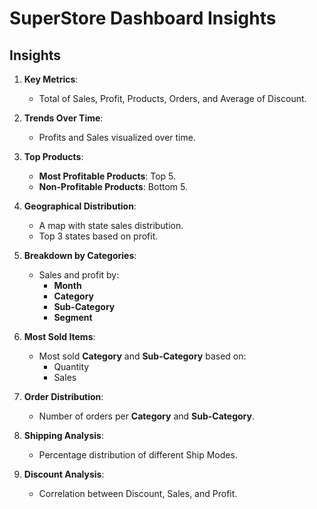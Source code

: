 # SuperStore Dashboard Insights

## Insights

1. **Key Metrics**:
   - Total of Sales, Profit, Products, Orders, and Average of Discount.

2. **Trends Over Time**:
   - Profits and Sales visualized over time.

3. **Top Products**:
   - **Most Profitable Products**: Top 5.
   - **Non-Profitable Products**: Bottom 5.

4. **Geographical Distribution**:
   - A map with state sales distribution.
   - Top 3 states based on profit.

5. **Breakdown by Categories**:
   - Sales and profit by:
     - **Month**
     - **Category**
     - **Sub-Category**
     - **Segment**

6. **Most Sold Items**:
   - Most sold **Category** and **Sub-Category** based on:
     - Quantity
     - Sales

7. **Order Distribution**:
   - Number of orders per **Category** and **Sub-Category**.

8. **Shipping Analysis**:
   - Percentage distribution of different Ship Modes.

9. **Discount Analysis**:
   - Correlation between Discount, Sales, and Profit.
